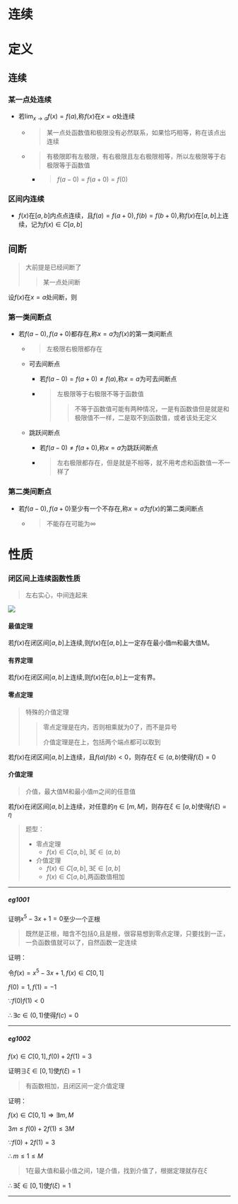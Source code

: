 # 连续

# 定义

## 连续

### 某一点处连续

+ 若$\lim_{x \rightarrow a}f(x)=f(a)$,称$f(x)$在$x=a$处连续

  + > 某一点处函数值和极限没有必然联系，如果恰巧相等，称在该点出连续

  + > 有极限即有左极限，有右极限且左右极限相等，所以左极限等于右极限等于函数值

    + > $f(a-0)=f(a+0)=f(0)$

### 区间内连续

+ $f(x)$在$[a,b]$内点点连续，且$f(a)=f(a+0),f(b)=f(b+0)$,称$f(x)$在$[a,b]$上连续，记为$f(x) \in C[a,b]$







## 间断

> 大前提是已经间断了
>
> > 某一点处间断

设$f(x)$在$x=a$处间断，则

### 第一类间断点

+ 若$f(a-0),f(a+0)$都存在,称$x=a$为$f(x)$的第一类间断点

  + > 左极限右极限都存在

  + 可去间断点

    + 若$f(a-0)=f(a+0)\neq f(a)$,称$x=a$为可去间断点

    + > 左极限等于右极限不等于函数值
      >
      > > 不等于函数值可能有两种情况，一是有函数值但是就是和极限值不一样，二是取不到函数值，或者该处无定义

  + 跳跃间断点

    + 若$f(a-0)\neq f(a+0)$,称$x=a$为跳跃间断点

    + > 左右极限都存在，但是就是不相等，就不用考虑和函数值一不一样了

### 第二类间断点

+ 若$f(a-0),f(a+0)$至少有一个不存在,称$x=a$为$f(x)$的第二类间断点

  + > 不能存在可能为$\infty$









# 性质

### 闭区间上连续函数性质

> 左右实心，中间连起来

![](https://img1.zlogs.net/20/20200501150255.png)



#### 最值定理

若$f(x)$在闭区间$[a,b]$上连续,则$f(x)$在$[a,b]$上一定存在最小值m和最大值M。



#### 有界定理

若$f(x)$在闭区间$[a,b]$上连续,则$f(x)$在$[a,b]$上一定有界。



#### 零点定理

> 特殊的介值定理
>
> > 零点定理是在内，否则相乘就为0了，而不是异号
> >
> > 介值定理是在上，包括两个端点都可以取到

若$f(x)$在闭区间$[a,b]$上连续，且$f(a)f(b)<0$，则存在$\xi \in(a,b)$使得$f(\xi)=0$





#### 介值定理

> 介值，最大值M和最小值m之间的任意值

若$f(x)$在闭区间$[a,b]$上连续，对任意的$\eta \in [m,M]$，则存在$\xi \in[a,b]$使得$f(\xi)=\eta$



> 题型：
>
> + 零点定理
>   + $f(x)\in C[a,b],\exists \xi \in (a,b)$
> + 介值定理
>   + $f(x)\in C[a,b],\exists \xi \in [a,b]$
>   + $f(x)\in C[a,b]$,两函数值相加



---

##### eg1001

证明$x^5-3x+1=0$至少一个正根

> 既然是正根，暗含不包括0,且是根，很容易想到零点定理，只要找到一正，一负函数值就可以了，自然函数一定连续

证明：

令$f(x)=x^5-3x+1,f(x)\in C[0,1]$

$f(0)=1,f(1)=-1$

$\because f(0)f(1)<0$

$\therefore \exists c \in (0,1) \text{使得} f(c)=0$

---

##### eg1002

$f(x)\in C[0,1],f(0)+2f(1)=3$

证明$\exists \xi \in [0,1]$使$f(\xi)=1$

> 有函数相加，且闭区间一定介值定理

证明：

$f(x) \in C[0,1] \Rightarrow \exists m,M$

$3m \leq f(0)+2f(1) \leq 3M$

$\because f(0)+2f(1)=3$

$\therefore m \leq 1 \leq M$

> 1在最大值和最小值之间，1是介值，找到介值了，根据定理就存在$\xi$

$\therefore \exists \xi \in [0,1]$使$f(\xi)=1$

----


























